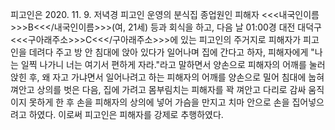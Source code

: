 피고인은 2020. 11. 9. 저녁경 피고인 운영의 분식집 종업원인 피해자 <<<내국인이름>>>B<<</내국인이름>>>(여, 21세) 등과 회식을 하고, 다음 날 01:00경 대전 대덕구 <<<구아래주소>>>C<<</구아래주소>>>에 있는 피고인의 주거지로 피해자가 피고인을 데려다 주고 방 안 침대에 앉아 있다가 일어나며 집에 간다고 하자, 피해자에게 "나는 일찍 나가니 너는 여기서 편하게 자라."라고 말하면서 양손으로 피해자의 어깨를 눌러 앉힌 후, 왜 자고 가냐면서 일어나려고 하는 피해자의 어깨를 양손으로 밀어 침대에 눕혀 껴안고 상의를 벗은 다음, 집에 가려고 몸부림치는 피해자를 꽉 껴안고 다리로 감싸 움직이지 못하게 한 후 손을 피해자의 상의에 넣어 가슴을 만지고 치마 안으로 손을 집어넣으려고 하였다.
이로써 피고인은 피해자를 강제로 추행하였다.
